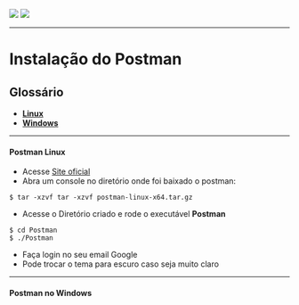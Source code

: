 [![](https://img.shields.io/badge/P%C3%A1gina%20Inicial-323330?style=for-the-badge)](home)
[![](https://img.shields.io/badge/Instala%C3%A7%C3%A3o-323330?style=for-the-badge)](Instalação)

---

# Instalação do Postman


## Glossário

* [**Linux**](backend/postman_instalacao#linux)
* [**Windows**](backend/postman_instalacao#windows)

---

<a name="linux"></a>
#### Postman Linux

* Acesse [Site oficial](https://www.postman.com/downloads/)
* Abra um console no diretório onde foi baixado o postman:

```shell
$ tar -xzvf tar -xzvf postman-linux-x64.tar.gz 
```

* Acesse o Diretório criado e rode o executável **Postman**

```shell
$ cd Postman
$ ./Postman
```

* Faça login no seu email Google
* Pode trocar o tema para escuro caso seja muito claro

---

<a name="windows"></a>
#### Postman no Windows